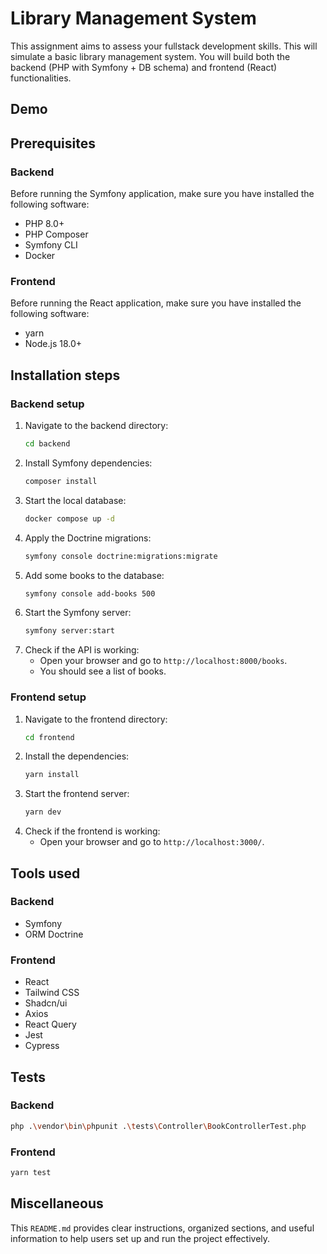# Library Management System

This assignment aims to assess your fullstack development skills. This will simulate a basic library management system. You will build both the backend (PHP with Symfony + DB schema) and frontend (React) functionalities.

## Demo

<!-- TODO: Add video demo link here -->

## Prerequisites

### Backend

Before running the Symfony application, make sure you have installed the following software:

- PHP 8.0+
- PHP Composer
- Symfony CLI
- Docker

### Frontend

Before running the React application, make sure you have installed the following software:

- yarn
- Node.js 18.0+

## Installation steps

### Backend setup

1. Navigate to the backend directory:
   ```bash
   cd backend
   ```
2. Install Symfony dependencies:
   ```bash
   composer install
   ```
3. Start the local database:
   ```bash
   docker compose up -d
   ```
4. Apply the Doctrine migrations:
   ```bash
   symfony console doctrine:migrations:migrate
   ```
5. Add some books to the database:
   ```bash
   symfony console add-books 500
   ```
6. Start the Symfony server:
   ```bash
   symfony server:start
   ```
7. Check if the API is working:
   - Open your browser and go to `http://localhost:8000/books`.
   - You should see a list of books.

### Frontend setup

1. Navigate to the frontend directory:
   ```bash
   cd frontend
   ```
2. Install the dependencies:
   ```bash
   yarn install
   ```
3. Start the frontend server:
   ```bash
   yarn dev
   ```
4. Check if the frontend is working:
   - Open your browser and go to `http://localhost:3000/`.

## Tools used

### Backend

- Symfony
- ORM Doctrine

### Frontend

- React
- Tailwind CSS
- Shadcn/ui
- Axios
- React Query
- Jest
- Cypress

## Tests

### Backend

```bash
php .\vendor\bin\phpunit .\tests\Controller\BookControllerTest.php
```

### Frontend

```bash
yarn test
```

## Miscellaneous
This `README.md` provides clear instructions, organized sections, and useful information to help users set up and run the project effectively.
